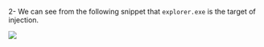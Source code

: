 2- We can see from the following snippet that `explorer.exe` is the target of injection. 

![](https://i.imgur.com/daBoMqh.png)